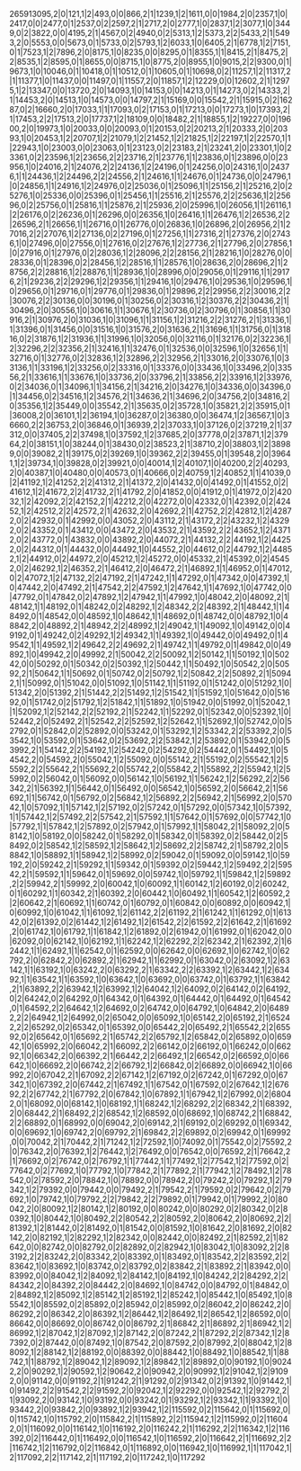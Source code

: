 265913095,2|0|121,1|2|493,0|0|866,2|1|1239,1|2|1611,0|0|1984,2|0|2357,1|0|2417,0|0|2477,0|1|2537,0|2|2597,2|1|2717,2|0|2777,1|0|2837,1|2|3077,1|0|3449,0|2|3822,0|0|4195,2|1|4567,0|2|4940,0|2|5313,1|2|5373,2|2|5433,2|1|5493,2|0|5553,0|0|5673,0|1|5733,0|2|5793,1|2|6033,1|0|6405,2|1|6778,1|2|7151,0|1|7523,1|2|7896,2|0|8175,1|0|8235,0|0|8295,0|1|8355,1|1|8415,2|1|8475,2|2|8535,1|2|8595,0|1|8655,0|0|8715,1|0|8775,2|0|8955,1|0|9015,2|2|9300,0|1|9673,1|0|10046,0|1|10418,0|1|10512,0|1|10605,0|1|10698,0|2|11257,1|2|11317,2|1|11377,1|0|11437,0|0|11497,0|1|11557,2|0|11857,1|2|12229,0|0|12602,2|1|12975,1|2|13347,0|0|13720,2|0|14093,1|0|14153,0|0|14213,0|1|14273,0|2|14333,2|1|14453,2|0|14513,1|0|14573,0|0|14797,2|1|15169,0|0|15542,2|1|15915,0|2|16287,0|2|16660,2|0|17033,1|1|17093,0|2|17153,0|1|17213,0|0|17273,1|0|17393,2|1|17453,2|2|17513,2|0|17737,1|2|18109,0|0|18482,2|1|18855,1|2|19227,0|0|19600,2|0|19973,1|0|20033,0|0|20093,0|1|20153,0|2|20213,2|1|20333,2|0|20393,1|0|20453,1|2|20707,1|2|21079,1|2|21452,1|2|21825,1|2|22197,1|2|22570,1|1|22943,1|0|23003,0|0|23063,0|1|23123,0|2|23183,2|1|23241,2|0|23301,1|0|23361,0|2|23596,1|2|23656,2|2|23716,2|1|23776,1|1|23836,0|1|23896,0|0|23956,1|0|24016,2|1|24076,2|2|24136,1|2|24196,0|1|24256,0|0|24316,1|0|24376,1|1|24436,1|2|24496,2|2|24556,2|1|24616,1|1|24676,0|1|24736,0|0|24796,1|0|24856,1|1|24916,1|2|24976,0|2|25036,0|1|25096,1|1|25156,2|1|25216,2|0|25276,1|0|25336,0|0|25396,0|1|25456,1|1|25516,2|1|25576,2|2|25636,1|2|25696,0|2|25756,0|1|25816,1|1|25876,2|1|25936,2|0|25996,1|0|26056,1|1|26116,1|2|26176,0|2|26236,0|1|26296,0|0|26356,1|0|26416,1|1|26476,1|2|26536,2|2|26596,2|1|26656,1|1|26716,0|1|26776,0|0|26836,1|0|26896,2|0|26956,2|1|27016,2|2|27076,1|2|27136,0|2|27196,0|1|27256,1|1|27316,2|1|27376,2|0|27436,1|0|27496,0|0|27556,0|1|27616,0|2|27676,1|2|27736,2|1|27796,2|0|27856,1|0|27916,0|1|27976,0|2|28036,1|2|28096,2|2|28156,2|1|28216,1|0|28276,0|0|28336,0|1|28396,0|2|28456,1|2|28516,1|1|28576,1|0|28636,2|0|28696,2|1|28756,2|2|28816,1|2|28876,1|1|28936,1|0|28996,0|0|29056,0|1|29116,1|1|29176,2|1|29236,2|2|29296,1|2|29356,1|1|29416,1|0|29476,1|0|29536,1|0|29596,1|0|29656,0|1|29716,0|1|29776,0|1|29836,0|1|29896,2|2|29956,2|2|30016,2|2|30076,2|2|30136,0|0|30196,0|1|30256,0|2|30316,1|2|30376,2|2|30436,2|1|30496,2|0|30556,1|0|30616,1|1|30676,1|2|30736,0|2|30796,0|1|30856,1|1|30916,2|1|30976,2|0|31036,1|0|31096,1|1|31156,1|2|31216,2|2|31276,2|1|31336,1|1|31396,0|1|31456,0|0|31516,1|0|31576,2|0|31636,2|1|31696,1|1|31756,0|1|31816,0|2|31876,1|2|31936,1|1|31996,1|0|32056,0|0|32116,0|1|32176,0|2|32236,1|2|32296,2|2|32356,2|1|32416,1|1|32476,0|1|32536,0|0|32596,1|0|32656,1|1|32716,0|1|32776,0|2|32836,1|2|32896,2|2|32956,2|1|33016,2|0|33076,1|0|33136,1|1|33196,1|2|33256,0|2|33316,0|1|33376,0|0|33436,1|0|33496,2|0|33556,2|1|33616,1|1|33676,1|0|33736,2|0|33796,2|1|33856,2|2|33916,1|2|33976,0|2|34036,0|1|34096,1|1|34156,2|1|34216,2|0|34276,1|0|34336,0|0|34396,0|1|34456,0|2|34516,1|2|34576,2|1|34636,2|1|34696,2|0|34756,2|0|34816,2|0|35356,1|2|35449,0|0|35542,2|1|35635,0|2|35728,1|0|35821,2|2|35915,0|1|36008,2|0|36101,1|2|36194,1|0|36287,0|2|36380,0|0|36474,1|2|36567,1|0|36660,2|2|36753,2|0|36846,0|1|36939,2|2|37033,1|0|37126,0|2|37219,2|1|37312,0|0|37405,2|2|37498,1|0|37592,1|2|37685,2|0|37778,0|2|37871,1|2|37964,2|0|38151,1|0|38244,0|1|38430,0|2|38523,2|1|38710,2|0|38803,1|2|38989,0|0|39082,2|1|39175,0|2|39269,1|0|39362,2|2|39455,0|1|39548,2|0|39641,1|2|39734,1|0|39828,0|2|39921,0|0|40014,1|2|40107,1|0|40200,2|2|40293,2|0|40387,1|0|40480,0|0|40573,0|1|40666,0|2|40759,1|2|40852,1|1|41039,0|2|41192,1|2|41252,2|2|41312,2|1|41372,2|0|41432,0|0|41492,0|1|41552,0|2|41612,1|2|41672,2|2|41732,2|1|41792,2|0|41852,0|0|41912,0|1|41972,0|2|42032,1|2|42092,2|2|42152,2|1|42212,2|0|42272,0|0|42332,0|1|42392,0|2|42452,1|2|42512,2|2|42572,2|1|42632,2|0|42692,2|1|42752,2|2|42812,1|2|42872,0|2|42932,0|1|42992,0|0|43052,2|0|43112,2|1|43172,2|2|43232,1|2|43292,0|2|43352,0|1|43412,0|0|43472,2|0|43532,2|1|43592,2|2|43652,1|2|43712,0|2|43772,0|1|43832,0|0|43892,2|0|44072,2|1|44132,2|2|44192,1|2|44252,0|2|44312,0|1|44432,0|0|44492,1|0|44552,2|0|44612,0|2|44792,1|2|44852,1|2|44912,0|2|44972,2|0|45212,1|2|45272,0|0|45332,2|1|45392,0|2|45452,0|2|46292,1|2|46352,2|1|46412,2|0|46472,2|1|46892,1|1|46952,0|1|47012,0|2|47072,1|2|47132,2|2|47192,2|1|47242,1|1|47292,0|1|47342,0|0|47392,1|0|47442,2|0|47492,2|1|47542,2|2|47592,1|2|47642,1|1|47692,1|0|47742,0|0|47792,0|1|47842,0|2|47892,1|2|47942,1|1|47992,1|0|48042,2|0|48092,2|1|48142,1|1|48192,0|1|48242,0|2|48292,1|2|48342,2|2|48392,2|1|48442,1|1|48492,0|1|48542,0|0|48592,1|0|48642,1|1|48692,0|1|48742,0|0|48792,1|0|48842,2|0|48892,2|1|48942,2|2|48992,1|2|49042,1|1|49092,1|0|49142,0|0|49192,0|1|49242,0|2|49292,1|2|49342,1|1|49392,1|0|49442,0|0|49492,0|1|49542,1|1|49592,1|2|49642,2|2|49692,2|1|49742,1|1|49792,0|1|49842,0|0|49892,1|0|49942,2|0|49992,2|1|50042,2|2|50092,1|2|50142,1|1|50192,1|0|50242,0|0|50292,0|1|50342,0|2|50392,1|2|50442,1|1|50492,1|0|50542,2|0|50592,2|1|50642,1|1|50692,0|1|50742,0|2|50792,1|2|50842,2|2|50892,2|1|50942,1|1|50992,0|1|51042,0|0|51092,1|0|51142,1|1|51192,0|1|51242,0|0|51292,1|0|51342,2|0|51392,2|1|51442,2|2|51492,1|2|51542,1|1|51592,1|0|51642,0|0|51692,0|1|51742,0|2|51792,1|2|51842,1|1|51892,1|0|51942,0|0|51992,0|1|52042,1|1|52092,1|2|52142,2|2|52192,2|1|52242,1|1|52292,0|1|52342,0|0|52392,1|0|52442,2|0|52492,2|1|52542,2|2|52592,1|2|52642,1|1|52692,1|0|52742,0|0|52792,0|1|52842,0|2|52892,0|0|53242,0|1|53292,1|2|53342,2|2|53392,2|0|53542,1|0|53592,0|1|53642,0|2|53692,2|2|53842,1|2|53892,0|1|53942,0|0|53992,2|1|54142,2|2|54192,1|2|54242,0|2|54292,0|2|54442,0|1|54492,1|0|54542,2|0|54592,2|0|55042,1|2|55092,0|0|55142,2|1|55192,0|2|55542,1|2|55592,2|2|55642,2|1|55692,2|0|55742,2|0|55842,2|1|55892,2|2|55942,1|2|55992,0|2|56042,0|1|56092,0|0|56142,1|0|56192,1|1|56242,1|2|56292,2|2|56342,2|1|56392,1|1|56442,0|1|56492,0|0|56542,1|0|56592,2|0|56642,2|1|56692,1|1|56742,0|1|56792,0|2|56842,1|2|56892,2|2|56942,2|1|56992,2|0|57042,1|0|57092,1|1|57142,1|2|57192,0|2|57242,0|1|57292,0|0|57342,1|0|57392,1|1|57442,1|2|57492,2|2|57542,2|1|57592,1|1|57642,0|1|57692,0|0|57742,1|0|57792,1|1|57842,1|2|57892,0|2|57942,0|1|57992,1|1|58042,2|1|58092,2|0|58142,1|0|58192,0|0|58242,0|1|58292,0|1|58342,0|1|58392,0|2|58442,0|2|58492,0|2|58542,1|2|58592,1|2|58642,1|2|58692,2|2|58742,2|1|58792,2|0|58842,1|0|58892,1|1|58942,1|2|58992,0|2|59042,0|1|59092,0|0|59142,1|0|59192,2|0|59242,2|1|59292,1|1|59342,0|1|59392,0|2|59442,1|2|59492,2|2|59542,2|1|59592,1|1|59642,0|1|59692,0|0|59742,1|0|59792,1|1|59842,1|2|59892,2|2|59942,2|1|59992,2|0|60042,1|0|60092,1|1|60142,1|2|60192,0|2|60242,0|1|60292,1|1|60342,2|1|60392,2|0|60442,1|0|60492,1|1|60542,1|2|60592,2|2|60642,2|1|60692,1|1|60742,0|1|60792,0|1|60842,0|0|60892,0|0|60942,1|0|60992,1|0|61042,1|1|61092,1|2|61142,2|2|61192,2|1|61242,1|1|61292,0|1|61342,0|2|61392,0|2|61442,1|2|61492,1|2|61542,2|2|61592,2|2|61642,2|1|61692,2|0|61742,1|0|61792,1|1|61842,1|2|61892,0|2|61942,0|1|61992,0|1|62042,0|0|62092,0|0|62142,1|0|62192,1|1|62242,1|2|62292,2|2|62342,2|1|62392,2|1|62442,1|1|62492,1|1|62542,0|1|62592,0|0|62642,0|0|62692,1|0|62742,1|0|62792,2|0|62842,2|0|62892,2|1|62942,1|1|62992,0|1|63042,0|2|63092,1|2|63142,1|1|63192,1|0|63242,2|0|63292,2|1|63342,2|2|63392,1|2|63442,1|2|63492,1|1|63542,1|1|63592,1|0|63642,1|0|63692,0|0|63742,0|1|63792,1|1|63842,2|1|63892,2|2|63942,1|2|63992,1|2|64042,1|2|64092,0|2|64142,0|2|64192,0|2|64242,0|2|64292,0|1|64342,0|1|64392,0|1|64442,0|1|64492,0|1|64542,0|1|64592,2|2|64642,1|2|64692,0|2|64742,0|0|64792,1|0|64842,2|0|64892,2|2|64942,1|2|64992,0|2|65042,0|0|65092,1|0|65142,2|0|65192,2|1|65242,2|2|65292,0|2|65342,0|1|65392,0|0|65442,2|0|65492,2|1|65542,2|2|65592,0|2|65642,0|1|65692,2|1|65742,2|2|65792,1|2|65842,0|2|65892,0|0|65942,1|0|65992,2|0|66042,2|1|66092,2|2|66142,0|2|66192,0|1|66242,0|0|66292,1|0|66342,2|0|66392,2|1|66442,2|2|66492,1|2|66542,0|2|66592,0|0|66642,1|0|66692,2|0|66742,2|2|66792,1|2|66842,0|2|66892,0|0|66942,1|0|66992,2|0|67042,2|1|67092,2|2|67142,1|2|67192,0|2|67242,0|1|67292,0|0|67342,1|0|67392,2|0|67442,2|1|67492,1|1|67542,0|1|67592,0|2|67642,1|2|67692,2|2|67742,2|1|67792,2|0|67842,1|0|67892,1|1|67942,1|2|67992,0|2|68042,0|1|68092,0|0|68142,1|0|68192,1|1|68242,1|2|68292,2|2|68342,2|1|68392,2|0|68442,2|1|68492,2|2|68542,1|2|68592,0|0|68692,1|0|68742,2|1|68842,2|2|68892,0|1|68992,0|0|69042,2|0|69142,2|1|69192,0|2|69292,0|1|69342,0|0|69692,1|0|69742,2|0|69792,2|1|69842,2|2|69892,0|2|69942,0|1|69992,0|0|70042,2|1|70442,2|1|71242,1|2|72592,1|0|74092,0|1|75542,0|2|75592,2|0|76342,2|0|76392,1|2|76442,1|2|76492,0|0|76542,0|0|76592,2|1|76642,2|1|76692,0|2|76742,0|2|76792,1|1|77442,1|1|77492,1|2|77542,1|2|77592,0|2|77642,0|2|77692,1|0|77792,1|0|77842,2|1|77892,2|1|77942,1|2|78492,1|2|78542,0|2|78592,2|0|78842,1|0|78892,0|0|78942,2|0|79242,2|0|79292,1|2|79342,1|2|79392,0|0|79442,0|0|79492,2|1|79542,2|1|79592,0|2|79642,0|2|79692,1|0|79742,1|0|79792,2|2|79842,2|2|79892,0|1|79942,0|1|79992,2|0|80042,2|0|80092,1|2|80142,1|2|80192,0|0|80242,0|0|80292,0|2|80342,0|2|80392,1|0|80442,1|0|80492,2|2|80542,2|2|80592,2|0|80642,2|0|80692,2|2|81392,1|2|81442,0|2|81492,0|1|81542,0|0|81592,1|0|81642,2|0|81692,2|0|82142,2|0|82192,1|2|82292,1|2|82342,0|0|82442,0|0|82492,2|1|82592,2|1|82642,0|0|82742,0|0|82792,0|2|82892,0|2|82942,1|0|83042,1|0|83092,2|2|83192,2|2|83242,2|0|83342,2|0|83392,0|1|83492,0|1|83542,2|2|83592,2|2|83642,1|0|83692,1|0|83742,0|2|83792,0|2|83842,2|1|83892,2|1|83942,0|0|83992,0|0|84042,1|2|84092,1|2|84142,1|0|84192,1|0|84242,2|2|84292,2|2|84342,2|0|84392,2|0|84442,2|0|84692,1|0|84742,0|0|84792,0|1|84842,0|2|84892,1|2|85092,1|2|85142,1|2|85192,1|2|85242,1|0|85442,1|0|85492,1|0|85542,1|0|85592,0|2|85892,0|2|85942,0|2|85992,0|2|86042,2|0|86242,2|0|86292,2|0|86342,2|0|86392,1|2|86442,1|2|86492,1|2|86542,1|2|86592,0|0|86642,0|0|86692,0|0|86742,0|0|86792,2|1|86842,2|1|86892,2|1|86942,1|2|86992,1|2|87042,1|2|87092,1|2|87142,2|0|87242,2|1|87292,2|2|87342,1|2|87392,0|2|87442,0|0|87492,1|0|87542,2|0|87592,2|0|87992,2|0|88042,1|2|88092,1|2|88142,1|2|88192,0|0|88392,0|0|88442,1|0|88492,1|0|88542,1|1|88742,1|1|88792,1|2|89042,1|2|89092,1|2|89842,1|2|89892,0|0|90192,1|0|90242,2|0|90292,1|2|90592,1|2|90642,2|0|90942,2|0|90992,1|2|91042,1|2|91092,0|0|91142,0|0|91192,2|1|91242,2|1|91292,0|2|91342,0|2|91392,1|0|91442,1|0|91492,2|2|91542,2|2|91592,2|0|92042,1|2|92292,0|0|92542,1|2|92792,2|1|93092,2|0|93142,1|0|93192,0|0|93242,0|1|93292,1|2|93342,1|1|93392,1|0|93442,2|0|93842,2|0|93892,1|2|93942,1|2|115592,0|2|115642,0|1|115692,0|0|115742,1|0|115792,2|0|115842,2|1|115892,2|2|115942,1|2|115992,0|2|116042,0|1|116092,0|0|116142,1|0|116192,2|0|116242,2|1|116292,2|2|116342,1|2|116392,0|2|116442,0|1|116492,0|0|116542,1|0|116592,2|0|116642,2|1|116692,2|2|116742,1|2|116792,0|2|116842,0|1|116892,0|0|116942,1|0|116992,1|1|117042,1|2|117092,2|2|117142,2|1|117192,2|0|117242,1|0|117292
